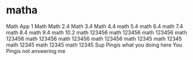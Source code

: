 # matha
Math App 1
Math
Math 2.4
Math 3.4
Math 4.4
math 5.4
math 6.4
math 7.4
math 8.4
math 9.4
math 10.2
math 123456
math 123456
math 123456
math 123456
math 123456
math 123456
math 123456
math 12345
math 12345
math 12345
math 12345
math 12345
Sup Pingis what you doing here
You Pingis not answering me 
